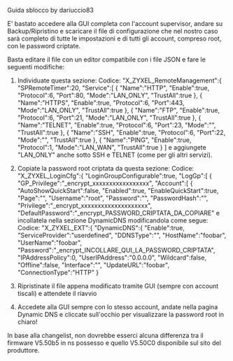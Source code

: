 Guida sblocco by dariuccio83

E' bastato accedere alla GUI completa con l'account supervisor, andare su Backup/Ripristino e scaricare il file di configurazione che nel nostro caso sarà completo di tutte le impostazioni e di tutti gli account, compreso root, con le password criptate.

Basta editare il file con un editor compatibile con i file JSON e fare le seguenti modifiche:

1) Individuate questa sezione:
Codice:
"X_ZYXEL_RemoteManagement":{
    "SPRemoteTimer":20,
    "Service":[
      {
        "Name":"HTTP",
        "Enable":true,
        "Protocol":6,
        "Port":80,
        "Mode":"LAN_ONLY",
        "TrustAll":true
      },
      {
        "Name":"HTTPS",
        "Enable":true,
        "Protocol":6,
        "Port":443,
        "Mode":"LAN_ONLY",
        "TrustAll":true
      },
      {
        "Name":"FTP",
        "Enable":true,
        "Protocol":6,
        "Port":21,
        "Mode":"LAN_ONLY",
        "TrustAll":true
      },
      {
        "Name":"TELNET",
        "Enable":true,
        "Protocol":6,
        "Port":23,
        "Mode":"",
        "TrustAll":true
      },
      {
        "Name":"SSH",
        "Enable":true,
        "Protocol":6,
        "Port":22,
        "Mode":"",
        "TrustAll":true
      },
      {
        "Name":"PING",
        "Enable":true,
        "Protocol":1,
        "Mode":"LAN_WAN",
        "TrustAll":true
      }
    ]
e aggiungete "LAN_ONLY" anche sotto SSH e TELNET (come per gli altri servizi).

2) Copiate la password root criptata da questa sezione:
Codice:
"X_ZYXEL_LoginCfg":{
    "LoginGroupConfigurable":true,
    "LogGp":[
      {
        "GP_Privilege":"_encrypt_xxxxxxxxxxxxxxxxx",
        "Account":[
          {
            "AutoShowQuickStart":false,
            "Enabled":true,
            "EnableQuickStart":true,
            "Page":"",
            "Username":"root",
            "Password":"",
            "PasswordHash":"",
            "Privilege":"_encrypt_xxxxxxxxxxxxxxxxxxxx",
            "DefaultPassword":"_encrypt_PASSWORD_CRIPTATA_DA_COPIARE"
e incollatela nella sezione DynamicDNS modificandola come segue:
Codice:
"X_ZYXEL_EXT":{
  	"DynamicDNS":{
      "Enable":true,
      "ServiceProvider":"userdefined",
      "DDNSType":"",
      "HostName":"foobar",
      "UserName":"foobar",
      "Password":"_encrypt_INCOLLARE_QUI_LA_PASSWORD_CRIPTATA",
      "IPAddressPolicy":0,
      "UserIPAddress":"0.0.0.0",
      "Wildcard":false,
      "Offline":false,
      "Interface":"",
      "UpdateURL":"foobar",
      "ConnectionType":"HTTP"
    }
3) Ripristinate il file appena modificato tramite GUI (sempre con account tiscali) e attendete il riavvio

4) Accedete alla GUI sempre con lo stesso account, andate nella pagina Dynamic DNS e cliccate sull'occhio per visualizzare la password root in chiaro!


In base alla changelist, non dovrebbe esserci alcuna differenza tra il firmware V5.50b5 in ns possesso e quello V5.50C0 disponibile sul sito del produttore.